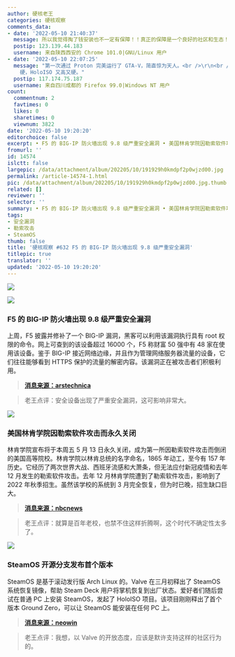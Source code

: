 ```yaml
---
author: 硬核老王
categories: 硬核观察
comments_data:
- date: '2022-05-10 21:40:37'
  message: 所以我觉得掏了钱安装也不一定有保障！！真正的保障是一个良好的社区和生态！！！是所有有能力的人愿意付出时间和精力来共同为一种普遍的安全着想。不过我觉得朝能多数安全公司都是奔着钱去的
  postip: 123.139.44.183
  username: 来自陕西西安的 Chrome 101.0|GNU/Linux 用户
- date: '2022-05-10 22:07:25'
  message: "第一次通过 Proton 完美运行了 GTA-V，简直惊为天人。<br />\r\n<br />\r\nArchLinux 高，Steam
    硬，HoloISO 又高又硬。"
  postip: 117.174.75.187
  username: 来自四川成都的 Firefox 99.0|Windows NT 用户
count:
  commentnum: 2
  favtimes: 0
  likes: 0
  sharetimes: 0
  viewnum: 3822
date: '2022-05-10 19:20:20'
editorchoice: false
excerpt: • F5 的 BIG-IP 防火墙出现 9.8 级严重安全漏洞 • 美国林肯学院因勒索软件攻击而永久关闭 • SteamOS 开源分支发布首个版本
fromurl: ''
id: 14574
islctt: false
largepic: /data/attachment/album/202205/10/191929h0kmdpf2p0wjzd00.jpg
permalink: /article-14574-1.html
pic: /data/attachment/album/202205/10/191929h0kmdpf2p0wjzd00.jpg.thumb.jpg
related: []
reviewer: ''
selector: ''
summary: • F5 的 BIG-IP 防火墙出现 9.8 级严重安全漏洞 • 美国林肯学院因勒索软件攻击而永久关闭 • SteamOS 开源分支发布首个版本
tags:
- 安全漏洞
- 勒索攻击
- SteamOS
thumb: false
title: '硬核观察 #632 F5 的 BIG-IP 防火墙出现 9.8 级严重安全漏洞'
titlepic: true
translator: ''
updated: '2022-05-10 19:20:20'
---
```


![](/data/attachment/album/202205/10/191929h0kmdpf2p0wjzd00.jpg)


![](/data/attachment/album/202205/10/191938x20z5uwsls1h8lrz.jpg)


### F5 的 BIG-IP 防火墙出现 9.8 级严重安全漏洞


上周，F5 披露并修补了一个 BIG-IP 漏洞，黑客可以利用该漏洞执行具有 root 权限的命令。网上可查到的该设备超过 16000 个，F5 称财富 50 强中有 48 家在使用该设备。鉴于 BIG-IP 接近网络边缘，并且作为管理网络服务器流量的设备，它们往往能够看到 HTTPS 保护的流量的解密内容。该漏洞正在被攻击者们积极利用。



> 
> **[消息来源：arstechnica](https://arstechnica.com/information-technology/2022/05/hackers-are-actively-exploiting-big-ip-vulnerability-with-a-9-8-severity-rating/)**
> 
> 
> 



> 
> 老王点评：安全设备出现了严重安全漏洞，这可影响非常大。
> 
> 
> 


![](/data/attachment/album/202205/10/191948bp78pip7xip47iip.jpg)


### 美国林肯学院因勒索软件攻击而永久关闭


林肯学院宣布将于本周五 5 月 13 日永久关闭，成为第一所因勒索软件攻击而倒闭的美国高等院校。林肯学院以林肯总统的名字命名，1865 年动工，至今有 157 年历史。它经历了两次世界大战、西班牙流感和大萧条，但无法应付新冠疫情和去年 12 月发生的勒索软件攻击。去年 12 月林肯学院遭到了勒索软件攻击，影响到了 2022 年秋季招生。虽然该学校的系统到 3 月完全恢复，但为时已晚，招生缺口巨大。



> 
> **[消息来源：nbcnews](https://www.nbcnews.com/tech/security/ransomware-attack-covid-combine-shutter-illinois-college-rcna24905)**
> 
> 
> 



> 
> 老王点评：就算是百年老校，也禁不住这样折腾啊，这个时代不确定性太多了。
> 
> 
> 


![](/data/attachment/album/202205/10/192000nb62iief4i5f7bbv.jpg)


### SteamOS 开源分支发布首个版本


SteamOS 是基于滚动发行版 Arch Linux 的。Valve 在三月初释出了 SteamOS 系统恢复镜像，帮助 Steam Deck 用户将掌机恢复到出厂状态。爱好者们随后尝试在普通 PC 上安装 SteamOS，发起了 HoloISO 项目。该项目刚刚释出了首个版本 Ground Zero，可以让 SteamOS 能安装在任何 PC 上。



> 
> **[消息来源：neowin](https://www.neowin.net/news/make-your-own-giant-steam-deck-right-now/)**
> 
> 
> 



> 
> 老王点评：我想，以 Valve 的开放态度，应该是默许支持这样的社区行为的。
> 
> 
>